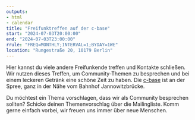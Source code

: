 ```yaml
---
outputs:
- html
- calendar
title: "Freifunktreffen auf der c-base"
start: "2024-07-03T20:00:00"
end: "2024-07-03T23:00:00"
rrule: "FREQ=MONTHLY;INTERVAL=1;BYDAY=1WE"
location: "Rungestraße 20, 10179 Berlin"
---
```


Hier kannst du viele andere Freifunkende treffen und Kontakte schließen. Wir nutzen dieses Treffen, um Community-Themen zu besprechen und bei einem leckeren Getränk eine schöne Zeit zu haben. Die [c-base](https://www.openstreetmap.org/?mlat=52.51297&mlon=13.42011#map=17/52.51297/13.42011) ist an der Spree, ganz in der Nähe vom Bahnhof Jannowitzbrücke.

Du möchtest ein Thema vorschlagen, dass wir als Community besprechen sollten? Schicke deinen Themenvorschlag über die Mailingliste. Komm gerne einfach vorbei, wir freuen uns immer über neue Menschen.
